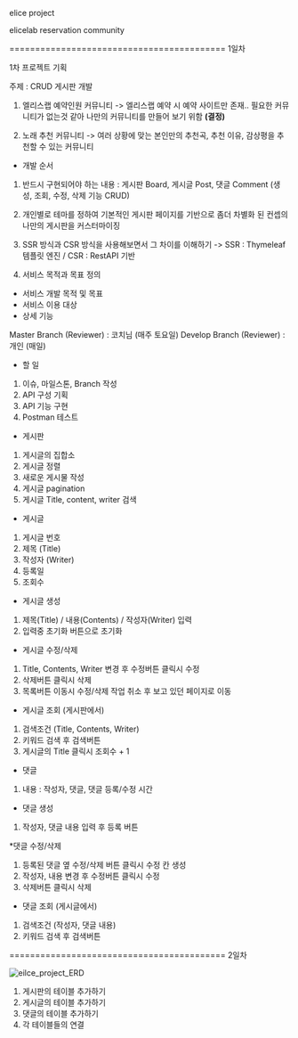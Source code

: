 elice project

elicelab reservation community

==========================================
1일차

1차 프로젝트 기획

주제 : CRUD 게시판 개발

1. 엘리스랩 예약인원 커뮤니티 -> 엘리스랩 예약 시 예약 사이트만 존재.. 필요한 커뮤니티가 없는것 같아 나만의 커뮤니티를 만들어 보기 위함 **(결정)**


2. 노래 추천 커뮤니티 -> 여러 상황에 맞는 본인만의 추천곡, 추천 이유, 감상평을 추천할 수 있는 커뮤니티


* 개발 순서
1. 반드시 구현되어야 하는 내용 : 게시판 Board, 게시글 Post, 댓글 Comment
   (생성, 조회, 수정, 삭제 기능 CRUD)

2. 개인별로 테마를 정하여 기본적인 게시판 페이지를 기반으로 좀더 차별화 된 컨셉의 나만의 게시판을 커스터마이징

3. SSR 방식과 CSR 방식을 사용해보면서 그 차이를 이해하기
   -> SSR : Thymeleaf 템플릿 엔진 / CSR : RestAPI 기반

4. 서비스 목적과 목표 정의
- 서비스 개발 목적 및 목표
- 서비스 이용 대상
- 상세 기능

Master Branch (Reviewer) : 코치님 (매주 토요일)
Develop Branch (Reviewer) : 개인 (매일)

* 할 일
1. 이슈, 마일스톤, Branch 작성
2. API 구성 기획
3. API 기능 구현
4. Postman 테스트

* 게시판
1. 게시글의 집합소
2. 게시글 정렬
3. 새로운 게시물 작성
4. 게시글 pagination
5. 게시글 Title, content, writer 검색

* 게시글
1. 게시글 번호
2. 제목 (Title)
3. 작성자 (Writer)
4. 등록일
5. 조회수

* 게시글 생성
1. 제목(Title) / 내용(Contents) / 작성자(Writer) 입력
2. 입력중 초기화 버튼으로 초기화

* 게시글 수정/삭제
1. Title, Contents, Writer 변경 후 수정버튼 클릭시 수정
2. 삭제버튼 클릭시 삭제
3. 목록버튼 이동시 수정/삭제 작업 취소 후 보고 있던 페이지로 이동

* 게시글 조회 (게시판에서)
1. 검색조건 (Title, Contents, Writer)
2. 키워드 검색 후 검색버튼
3. 게시글의 Title 클릭시 조회수 + 1

* 댓글
1. 내용 : 작성자, 댓글, 댓글 등록/수정 시간

* 댓글 생성
1. 작성자, 댓글 내용 입력 후 등록 버튼

*댓글 수정/삭제
1. 등록된 댓글 옆 수정/삭제 버튼 클릭시 수정 칸 생성
2. 작성자, 내용 변경 후 수정버튼 클릭시 수정
3. 삭제버튼 클릭시 삭제

* 댓글 조회 (게시글에서)
1. 검색조건 (작성자, 댓글 내용)
2. 키워드 검색 후 검색버튼

==========================================
2일차

![eilce_project_ERD](/uploads/6eb791b176c0c7e7ae957a8d567f47d0/eilce_project_ERD.png)

1. 게시판의 테이블 추가하기
2. 게시글의 테이블 추가하기
3. 댓글의 테이블 추가하기
4. 각 테이블들의 연결